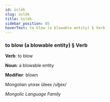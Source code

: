 ```yaml
---
id: üslëk
slug: üslëk
title: üslëk
sidebar_position: 85
hoverText: to blow (a blowable entity) § Verb
---
```


### to blow (a blowable entity) § Verb

**Verb**: to blow

**Noun**: a blowable entity

**Modifier**: blown

Mongolian үлээх üleex /uɮex/

*Mongolic Language Family*